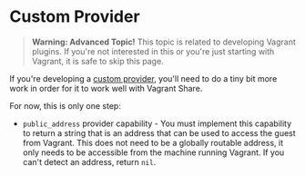 
# Custom Provider

> **Warning: Advanced Topic!** This topic is related to developing Vagrant plugins. If you're not interested in this or you're just starting with Vagrant, it is safe to skip this page.

If you're developing a [custom provider][providers], you'll need to do a tiny bit more work in order for it to work well with Vagrant Share.

For now, this is only one step:

 * `public_address` provider capability - You must implement this capability to return a string that is an address that can be used to access the guest from Vagrant. This does not need to be a globally routable address, it only needs to be accessible from the machine running Vagrant. If you can't detect an address, return `nil`.

[providers]: https://docs.vagrantup.com/v2/plugins/providers.html
